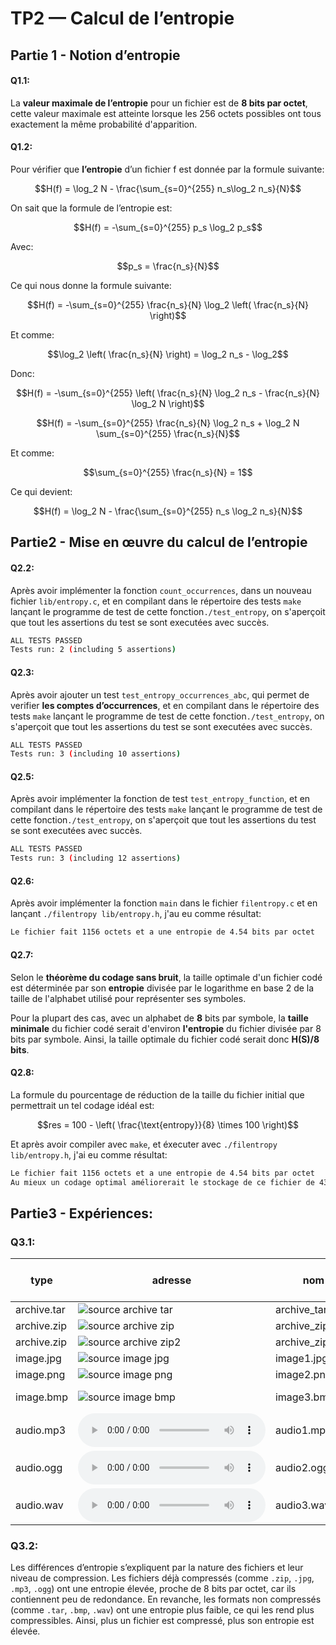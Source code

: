 # TP2 — Calcul de l’entropie

## Partie 1 - Notion d’entropie

#### Q1.1:
La **valeur maximale de l’entropie** pour un fichier est de **8 bits par octet**, cette valeur maximale est atteinte lorsque les 256 octets possibles ont tous exactement la même probabilité d'apparition.

#### Q1.2:

Pour vérifier que **l’entropie** d’un fichier f est donnée par la formule suivante:

```math
H(f) = \log_2 N - \frac{\sum_{s=0}^{255} n_s\log_2 n_s}{N}
```
On sait que la formule de l’entropie est:

```math
H(f) = -\sum_{s=0}^{255} p_s \log_2 p_s
```
Avec:
```math
p_s = \frac{n_s}{N}
```
Ce qui nous donne la formule suivante:

```math
H(f) = -\sum_{s=0}^{255} \frac{n_s}{N} \log_2 \left( \frac{n_s}{N} \right)
```
Et comme:
```math
\log_2 \left( \frac{n_s}{N} \right) = \log_2 n_s - \log_2
```
Donc:
```math
H(f) = -\sum_{s=0}^{255} \left( \frac{n_s}{N} \log_2 n_s - \frac{n_s}{N} \log_2 N \right)
```
```math
H(f) = -\sum_{s=0}^{255} \frac{n_s}{N} \log_2 n_s + \log_2 N \sum_{s=0}^{255} \frac{n_s}{N}
```
Et comme:

```math
\sum_{s=0}^{255} \frac{n_s}{N} = 1
```
Ce qui devient:

```math
H(f) = \log_2 N - \frac{\sum_{s=0}^{255} n_s \log_2 n_s}{N}
```


## Partie2 - Mise en œuvre du calcul de l’entropie

#### Q2.2:
Après avoir implémenter la fonction `count_occurrences`, dans un nouveau fichier `lib/entropy.c`, et en compilant dans le répertoire des tests `make` lançant le programme de test de cette fonction`./test_entropy`, on s'aperçoit que tout les assertions du test se sont executées avec succès.

```bash
ALL TESTS PASSED
Tests run: 2 (including 5 assertions)
```

#### Q2.3:
Après avoir ajouter un test `test_entropy_occurrences_abc`, qui permet de verifier **les comptes d’occurrences**, et en compilant dans le répertoire des tests `make` lançant le programme de test de cette fonction`./test_entropy`, on s'aperçoit que tout les assertions du test se sont executées avec succès.

```bash
ALL TESTS PASSED
Tests run: 3 (including 10 assertions)
```

#### Q2.5:
Après avoir implémenter la fonction de test `test_entropy_function`, et en compilant dans le répertoire des tests `make` lançant le programme de test de cette fonction`./test_entropy`, on s'aperçoit que tout les assertions du test se sont executées avec succès.

```bash
ALL TESTS PASSED
Tests run: 3 (including 12 assertions)
```

#### Q2.6:

Après avoir implémenter la fonction `main` dans le fichier `filentropy.c` et en lançant `./filentropy lib/entropy.h`, j'au eu comme résultat:

```bash
Le fichier fait 1156 octets et a une entropie de 4.54 bits par octet
```

#### Q2.7:

Selon le **théorème du codage sans bruit**, la taille optimale d'un fichier codé est déterminée par son **entropie** divisée par le logarithme en base 2 de la taille de l'alphabet utilisé pour représenter ses symboles. 

Pour la plupart des cas, avec un alphabet de **8** bits par symbole, la **taille minimale** du fichier codé serait d'environ **l'entropie** du fichier divisée par 8 bits par symbole. Ainsi, la taille optimale du fichier codé serait donc **H(S)/8 bits**.

#### Q2.8:

La formule du pourcentage de réduction de la taille du fichier initial que permettrait un tel codage idéal est:

```math
res = 100 - \left( \frac{\text{entropy}}{8} \times 100 \right)
```
Et après avoir compiler avec `make`, et éxecuter avec `./filentropy lib/entropy.h`, j'ai eu comme résultat:

```bash
Le fichier fait 1156 octets et a une entropie de 4.54 bits par octet
Au mieux un codage optimal améliorerait le stockage de ce fichier de 43 %
```

## Partie3 - Expériences:


### Q3.1:

|type       | adresse  |   nom    | taille ( octets)  |  entropie (bits / octet) |
|---        | ---      | ---      | ---      |---        |
|archive.tar    |   ![ source archive tar ](https://gitlab.com/bnb2002436/gitlab)     |     archive_tar.tar     |   4 208 640       |       4.93   |
|archive.zip    |   ![ source archive zip ](https://gitlab.com/mrymakr/doxy-runner)  |  archive_zip.zip      |  170 358     |   7.99       |
|  archive.zip  |  ![ source archive zip2 ](https://github.com/nashsu/FreeAskInternet)  |  archive_zip2.zip  |  28 070  |  7.95  |
| image.jpg  |  ![source image jpg ](https://commons.wikimedia.org/wiki/Main_Page#/media/File:Eucomis_kuiflelie._07-06-2023._(d.j.b).jpg)  |  image1.jpg  | 7 375 183 | 7.98 |
| image.png  |  ![source image png ](https://icon-icons.com/fr/icone/fichier-extension-png/78612)  |  image2.png  |  5 846  |  7.55  |
| image.bmp  |  ![source image bmp ](https://commons.wikimedia.org/wiki/Main_Page#/media/File:Eucomis_kuiflelie._07-06-2023._(d.j.b).jpg)  |  image3.bmp  |  33 253 336  |  7.35  |
|  audio.mp3  |  ![source audio mp3 ](https://commons.wikimedia.org/wiki/File:An_audio_recording_of_an_Australian_Raven_(Corvus_coronoides).wav)  | audio1.mp3  |136 121  |  7.96  |
|  audio.ogg  |  ![source audio ogg ](https://commons.wikimedia.org/wiki/File:Audio_H%C3%B6rbild_Grillenzirpen_-_nachts_um_3_im_F%C3%B6hrenwald_M%C3%B6dling.ogg)  |audio2.ogg  |  387 342  |  7.95  |
|  audio.wav  |  ![source audio wav ](https://commons.wikimedia.org/wiki/File:An_audio_recording_of_an_Australian_Raven_(Corvus_coronoides).wav)  |  audio3.wav  |  1 076 188  |  6.90  |

### Q3.2:

Les différences d’entropie s’expliquent par la nature des fichiers et leur niveau de compression. Les fichiers déjà compressés (comme `.zip`, `.jpg`, `.mp3`, `.ogg`) ont une entropie élevée, proche de 8 bits par octet, car ils contiennent peu de redondance. En revanche, les formats non compressés (comme `.tar`, `.bmp`, `.wav`) ont une entropie plus faible, ce qui les rend plus compressibles. Ainsi, plus un fichier est compressé, plus son entropie est élevée.

